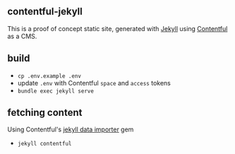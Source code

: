 ## contentful-jekyll
This is a proof of concept static site, generated with [Jekyll](https://jekyllrb.com) using [Contentful](https://app.contentful.com) as a CMS.

## build
- `cp .env.example .env`
- update `.env` with Contentful `space` and `access` tokens
- `bundle exec jekyll serve`

## fetching content
Using Contentful's [jekyll data importer](https://github.com/contentful/jekyll-contentful-data-import) gem

- `jekyll contentful`
